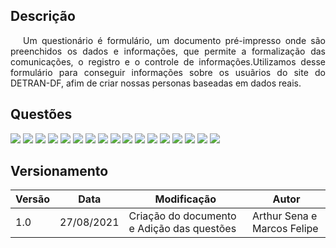 ## Descrição
 <p style="text-indent: 20px;text-align: justify;">Um questionário é formulário, um documento pré-impresso onde são preenchidos os dados e informações, que permite a formalização das comunicações, o registro e o controle de informações.Utilizamos desse formulário para conseguir informações sobre os usuãrios do site do DETRAN-DF, afim de criar nossas personas baseadas em dados reais. 
 </p>

## Questões
<img src="../../assets/analiseRequisitos/questionario/pergunta1.png" style="width:80%, marginTop: 30px"/>
<img src="../../assets/analiseRequisitos/questionario/pergunta2.png" style="width:80%, marginTop: 30px"/>
<img src="../../assets/analiseRequisitos/questionario/pergunta3.png" style="width:80%, marginTop: 30px"/>
<img src="../../assets/analiseRequisitos/questionario/pergunta4.png" style="width:80%, marginTop: 30px"/>
<img src="../../assets/analiseRequisitos/questionario/pergunta5.png" style="width:80%, marginTop: 30px;"/>
<img src="../../assets/analiseRequisitos/questionario/pergunta6.png" style="width:80%, marginTop: 30px"/>
<img src="../../assets/analiseRequisitos/questionario/pergunta7.png" style="width:80%, marginTop: 30px"/>
<img src="../../assets/analiseRequisitos/questionario/pergunta8.png" style="width:80%, marginTop: 30px"/>
<img src="../../assets/analiseRequisitos/questionario/pergunta9.png" style="width:80%, marginTop: 30px"/>
<img src="../../assets/analiseRequisitos/questionario/pergunta10.png" style="width:80%, marginTop: 30px"/>
<img src="../../assets/analiseRequisitos/questionario/pergunta11.png" style="width:80%, marginTop: 30px;"/>
<img src="../../assets/analiseRequisitos/questionario/pergunta12.png" style="width:80%, marginTop: 30px"/>
<img src="../../assets/analiseRequisitos/questionario/pergunta13.png" style="width:80%, marginTop: 30px"/>
<img src="../../assets/analiseRequisitos/questionario/pergunta14.png" style="width:80%, marginTop: 30px;"/>
<img src="../../assets/analiseRequisitos/questionario/pergunta15.png" style="width:80%, marginTop: 30px"/>
<img src="../../assets/analiseRequisitos/questionario/pergunta16.png" style="width:80%, marginTop: 30px;"/>
<img src="../../assets/analiseRequisitos/questionario/pergunta17.png" style="width:80%, marginTop: 30px"/>

## Versionamento

| Versão | Data | Modificação| Autor |
|--|--|--|--|
| 1.0 | 27/08/2021 | Criação do documento e Adição das questões | Arthur Sena e Marcos Felipe |